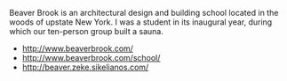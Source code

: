 <!--
title: Beaver Brook School
location: Port Jervis, NY
description: A forest community in Upstate New York
website: http://beaverbrook.com/
start: 2013-08-26
end: 2013-09-06
-->

Beaver Brook is an architectural design and building school located in the woods of upstate New York. I was a student in its inaugural year, during which our ten-person group built a sauna.

- http://www.beaverbrook.com/
- http://www.beaverbrook.com/school/
- http://beaver.zeke.sikelianos.com/
